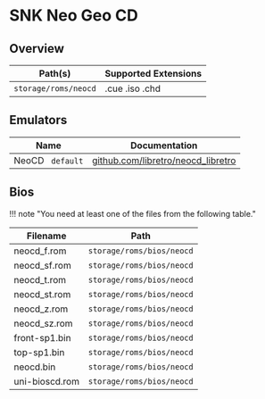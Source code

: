 # SNK Neo Geo CD

## Overview

| Path(s) | Supported Extensions |
| --- | --- |
| `storage/roms/neocd` | .cue .iso .chd |

## Emulators

| Name | Documentation |
| --- | --- |
| NeoCD &nbsp; `default` | [github.com/libretro/neocd_libretro](https://github.com/libretro/neocd_libretro) |

## Bios

!!! note "You need at least one of the files from the following table."

| Filename | Path |
| --- | --- |
| neocd_f.rom | `storage/roms/bios/neocd` |
| neocd_sf.rom | `storage/roms/bios/neocd` |
| neocd_t.rom | `storage/roms/bios/neocd` |
| neocd_st.rom | `storage/roms/bios/neocd` |
| neocd_z.rom | `storage/roms/bios/neocd` |
| neocd_sz.rom | `storage/roms/bios/neocd` |
| front-sp1.bin | `storage/roms/bios/neocd` |
| top-sp1.bin | `storage/roms/bios/neocd` |
| neocd.bin | `storage/roms/bios/neocd` |
| uni-bioscd.rom | `storage/roms/bios/neocd` |